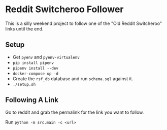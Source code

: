 # Reddit Switcheroo Follower

This is a silly weekend project to follow one of the "Old Reddit Switcheroo" links until the end.

## Setup

* Get `pyenv` and `pyenv-virtualenv`
* `pip install pipenv`
* `pipenv install --dev`
* `docker-compose up -d`
* Create the `rsf_db` database and run `schema.sql` against it.
* `./setup.sh`

## Following A Link

Go to reddit and grab the permalink for the link you want to follow.

Run `python -m src.main -c <url>`
